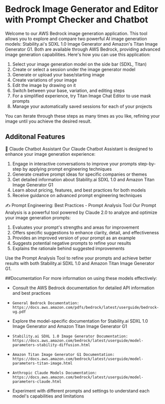# Bedrock Image Generator and Editor with Prompt Checker and Chatbot
Welcome to our AWS Bedrock image generation application. This tool allows you to explore and compare two powerful AI image generation models: Stability.ai's SDXL 1.0 Image Generator and Amazon's Titan Image Generator G1. Both are available through AWS Bedrock, providing advanced image generation capabilities.
Here's how you can use this application:

1. Select your image generation model on the side bar (SDXL, Titan)
2. Create or select a session under the image generator model
3. Generate or upload your base/starting image
4. Create variations of your image
5. Edit the image by drawing on it
6. Switch between your base, variation, and editing steps
7. For a simplified experience, try Titan Image Chat Editor to use mask prompts
8. Manage your automatically saved sessions for each of your projects

You can iterate through these steps as many times as you like, refining your image until you achieve the desired result.

## Additonal Features
🤖 Claude Chatbot Assistant
Our Claude Chatbot Assistant is designed to enhance your image generation experience:

1. Engage in interactive conversations to improve your prompts step-by-step by applying prompt engineering techniques
2. Generate creative prompt ideas for specific companies or themes
3. Get detailed information about Stability.ai SDXL 1.0 and Amazon Titan Image Generator G1
4. Learn about pricing, features, and best practices for both models
5. Receive guidance on advanced prompt engineering techniques

✍️ Prompt Engineering: Best Practices - Prompt Analysis Tool
Our Prompt Analysis is a powerful tool powered by Claude 2.0 to analyze and optimize your image generation prompts:

1. Evaluates your prompt's strengths and areas for improvement
2. Offers specific suggestions to enhance clarity, detail, and effectiveness
3. Provides an improved version of your prompt as an example
4. Suggests potential negative prompts to refine your results
5. Explains the rationale behind suggested improvements

Use the Prompt Analysis Tool to refine your prompts and achieve better results with both Stability.ai SDXL 1.0 and Amazon Titan Image Generator G1.

##Documentation
For more information on using these models effectively:
- Consult the AWS Bedrock documentation for detailed API information and best practices
-     General Bedrock Documentation: https://docs.aws.amazon.com/pdfs/bedrock/latest/userguide/bedrock-ug.pdf
- Explore the model-specific documentation for Stability.ai SDXL 1.0 Image Generator and Amazon Titan Image Generator G1
-     Stability.ai SDXL 1.0 Image Generator Documentation: https://docs.aws.amazon.com/bedrock/latest/userguide/model-parameters-stability-diffusion.html
-     Amazon Titan Image Generator G1 Documentation: https://docs.aws.amazon.com/bedrock/latest/userguide/model-parameters-titan-image.html
-     Anthropic Claude Models Documentation: https://docs.aws.amazon.com/bedrock/latest/userguide/model-parameters-claude.html
- Experiment with different prompts and settings to understand each model's capabilities and limitations


